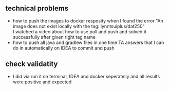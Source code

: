 
## technical problems
- how to push the images to docker resposity when I found the error "An image does not exist locally with the tag: lynntsuiplus/dat250"\
  I watched a video about how to use pull and push and solved it successfully after given right tag name
- how to push all java and gradlew files in one time
  TA answers that I can do in automatically on IDEA to commit and push

## check validatity
 - I did via run it on terminal, IDEA and docker seperatelly and all results were positive and expected

